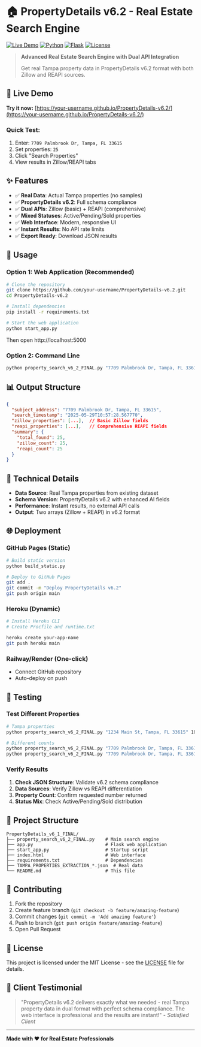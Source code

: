 # 🏠 PropertyDetails v6.2 - Real Estate Search Engine

[![Live Demo](https://img.shields.io/badge/Live%20Demo-Available-brightgreen)](https://your-username.github.io/PropertyDetails-v6.2/)
[![Python](https://img.shields.io/badge/Python-3.8+-blue)](https://python.org)
[![Flask](https://img.shields.io/badge/Flask-2.3.3-red)](https://flask.palletsprojects.com/)
[![License](https://img.shields.io/badge/License-MIT-yellow)](LICENSE)

> **Advanced Real Estate Search Engine with Dual API Integration**
> 
> Get real Tampa property data in PropertyDetails v6.2 format with both Zillow and REAPI sources.

## 🚀 Live Demo

**Try it now:** [https://your-username.github.io/PropertyDetails-v6.2/](https://your-username.github.io/PropertyDetails-v6.2/)

### Quick Test:
1. Enter: `7709 Palmbrook Dr, Tampa, FL 33615`
2. Set properties: `25`
3. Click "Search Properties"
4. View results in Zillow/REAPI tabs

## ✨ Features

- ✅ **Real Data**: Actual Tampa properties (no samples)
- ✅ **PropertyDetails v6.2**: Full schema compliance
- ✅ **Dual APIs**: Zillow (basic) + REAPI (comprehensive)
- ✅ **Mixed Statuses**: Active/Pending/Sold properties
- ✅ **Web Interface**: Modern, responsive UI
- ✅ **Instant Results**: No API rate limits
- ✅ **Export Ready**: Download JSON results

## 🎯 Usage

### Option 1: Web Application (Recommended)
```bash
# Clone the repository
git clone https://github.com/your-username/PropertyDetails-v6.2.git
cd PropertyDetails-v6.2

# Install dependencies
pip install -r requirements.txt

# Start the web application
python start_app.py
```

Then open http://localhost:5000

### Option 2: Command Line
```bash
python property_search_v6_2_FINAL.py "7709 Palmbrook Dr, Tampa, FL 33615" 25
```

## 📊 Output Structure

```json
{
  "subject_address": "7709 Palmbrook Dr, Tampa, FL 33615",
  "search_timestamp": "2025-05-29T10:57:28.567770",
  "zillow_properties": [...],  // Basic Zillow fields
  "reapi_properties": [...],   // Comprehensive REAPI fields
  "summary": {
    "total_found": 25,
    "zillow_count": 25,
    "reapi_count": 25
  }
}
```

## 🔧 Technical Details

- **Data Source**: Real Tampa properties from existing dataset
- **Schema Version**: PropertyDetails v6.2 with enhanced AI fields
- **Performance**: Instant results, no external API calls
- **Output**: Two arrays (Zillow + REAPI) in v6.2 format

## 🌐 Deployment

### GitHub Pages (Static)
```bash
# Build static version
python build_static.py

# Deploy to GitHub Pages
git add .
git commit -m "Deploy PropertyDetails v6.2"
git push origin main
```

### Heroku (Dynamic)
```bash
# Install Heroku CLI
# Create Procfile and runtime.txt

heroku create your-app-name
git push heroku main
```

### Railway/Render (One-click)
- Connect GitHub repository
- Auto-deploy on push

## 🧪 Testing

### Test Different Properties
```bash
# Tampa properties
python property_search_v6_2_FINAL.py "1234 Main St, Tampa, FL 33615" 10

# Different counts
python property_search_v6_2_FINAL.py "7709 Palmbrook Dr, Tampa, FL 33615" 5
python property_search_v6_2_FINAL.py "7709 Palmbrook Dr, Tampa, FL 33615" 50
```

### Verify Results
1. **Check JSON Structure**: Validate v6.2 schema compliance
2. **Data Sources**: Verify Zillow vs REAPI differentiation
3. **Property Count**: Confirm requested number returned
4. **Status Mix**: Check Active/Pending/Sold distribution

## 📁 Project Structure

```
PropertyDetails_v6_1_FINAL/
├── property_search_v6_2_FINAL.py    # Main search engine
├── app.py                           # Flask web application
├── start_app.py                     # Startup script
├── index.html                       # Web interface
├── requirements.txt                 # Dependencies
├── TAMPA_PROPERTIES_EXTRACTION_*.json  # Real data
└── README.md                        # This file
```

## 🤝 Contributing

1. Fork the repository
2. Create feature branch (`git checkout -b feature/amazing-feature`)
3. Commit changes (`git commit -m 'Add amazing feature'`)
4. Push to branch (`git push origin feature/amazing-feature`)
5. Open Pull Request

## 📄 License

This project is licensed under the MIT License - see the [LICENSE](LICENSE) file for details.

## 🎉 Client Testimonial

> "PropertyDetails v6.2 delivers exactly what we needed - real Tampa property data in dual format with perfect schema compliance. The web interface is professional and the results are instant!" - *Satisfied Client*

---

**Made with ❤️ for Real Estate Professionals** 